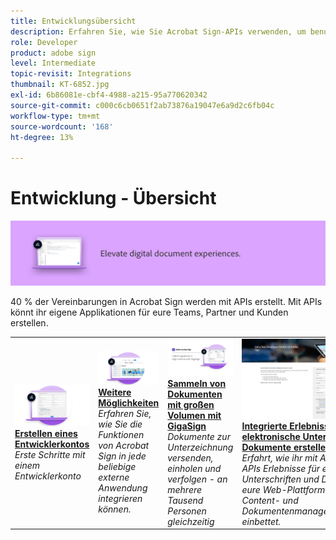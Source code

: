```yaml
---
title: Entwicklungsübersicht
description: Erfahren Sie, wie Sie Acrobat Sign-APIs verwenden, um benutzerdefinierte Anwendungen für Ihre Teams, Partner und Kunden zu erstellen
role: Developer
product: adobe sign
level: Intermediate
topic-revisit: Integrations
thumbnail: KT-6852.jpg
exl-id: 6b86081e-cbf4-4988-a215-95a770620342
source-git-commit: c000c6cb0651f2ab73876a19047e6a9d2c6fb04c
workflow-type: tm+mt
source-wordcount: '168'
ht-degree: 13%

---
```


# Entwicklung - Übersicht

![Entwicklungsbild unterschreiben](../assets/Hero-Develop.png)

40 % der Vereinbarungen in Acrobat Sign werden mit APIs erstellt. Mit APIs könnt ihr eigene Applikationen für eure Teams, Partner und Kunden erstellen.

<table style="table-layout:fixed">
<tr>
  <td>
    <a href="https://www.adobe.io/apis/documentcloud/sign.html" target="_blank">
      <img alt="Erstellen eines Entwicklerkontos" src="../assets/Develop_Getting-Started.png" />
    </a>
    <div>
    <a href="https://www.adobe.io/apis/documentcloud/sign.html" target="_blank"><strong>Erstellen eines Entwicklerkontos</strong></a>
    </div>
    <em>Erste Schritte mit einem Entwicklerkonto</em>
    <br>
  </td>
  <td>
    <a href="https://www.adobe.io/apis/documentcloud/sign/docs.html" target="_blank">
      <img alt="Weitere Möglichkeiten" src="../assets/Develop_Learn.png" />
    </a>
    <div>
    <a href="https://www.adobe.io/apis/documentcloud/sign/docs.html" target="_blank"><strong>Weitere Möglichkeiten</strong></a>
    </div>
    <em>Erfahren Sie, wie Sie die Funktionen von Acrobat Sign in jede beliebige externe Anwendung integrieren können.</em>
    <br>
  </td>  
  <td>
    <a href="gigasign.md">
      <img alt="Sammeln von Dokumenten mit großen Volumen mit GigaSign" src="../assets/gigasign.jpg" />
    </a>
    <div>
    <a href="gigasign.md"><strong>Sammeln von Dokumenten mit großen Volumen mit GigaSign</strong></a>
    </div>
    <em>Dokumente zur Unterzeichnung versenden, einholen und verfolgen - an mehrere Tausend Personen gleichzeitig</em>
    <br>
  </td>
   <td>
    <a href="embeddedesignature.md">
      <img alt="Integrierte Erlebnisse für elektronische Unterschriften und Dokumente erstellen" src="assets/embeddedesignature/EmbedPart1_thumb.png" />
    </a>
    <div>
    <a href="embeddedesignature.md"><strong>Integrierte Erlebnisse für elektronische Unterschriften und Dokumente erstellen</strong></a>
    </div>
    <em>Erfahrt, wie ihr mit Acrobat Sign-APIs Erlebnisse für elektronische Unterschriften und Dokumente in eure Web-Plattformen sowie Content- und Dokumentenmanagementsysteme einbettet.</em>
    <br>
  </td>
</tr>
</table>
